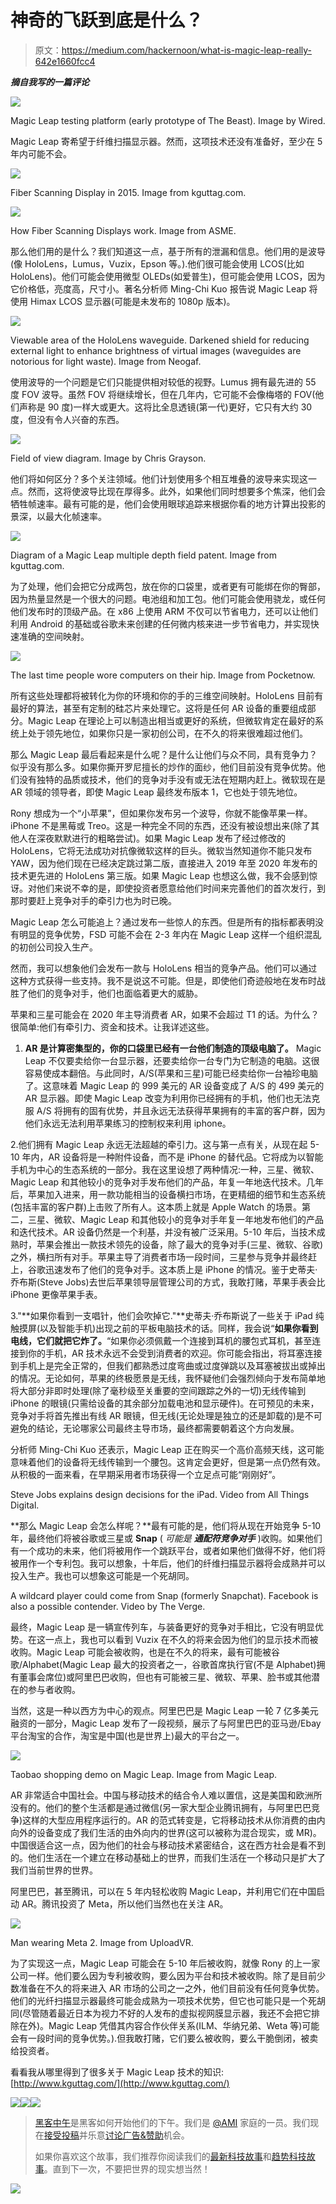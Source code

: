 # 神奇的飞跃到底是什么？

> 原文：<https://medium.com/hackernoon/what-is-magic-leap-really-642e1660fcc4>

***摘自我写的一篇评论***

![](img/4566ca0dddde7b8c151e167bcd0f2c2f.png)

Magic Leap testing platform (early prototype of The Beast). Image by Wired.

Magic Leap 寄希望于纤维扫描显示器。然而，这项技术还没有准备好，至少在 5 年内可能不会。

![](img/6a52ee6a22aa1ffd4ec0590400a07b40.png)

Fiber Scanning Display in 2015\. Image from kguttag.com.

![](img/88732d9f6b9c039e78142dd05e98b16f.png)

How Fiber Scanning Displays work. Image from ASME.

那么他们用的是什么？我们知道这一点，基于所有的泄漏和信息。他们用的是波导(像 HoloLens，Lumus，Vuzix，Epson 等。).他们很可能会使用 LCOS(比如 HoloLens)。他们可能会使用微型 OLEDs(如爱普生)，但可能会使用 LCOS，因为它价格低，亮度高，尺寸小。著名分析师 Ming-Chi Kuo 报告说 Magic Leap 将使用 Himax LCOS 显示器(可能是未发布的 1080p 版本)。

![](img/4dff28fe822c43e38390a83f56c6e0e7.png)

Viewable area of the HoloLens waveguide. Darkened shield for reducing external light to enhance brightness of virtual images (waveguides are notorious for light waste). Image from Neogaf.

使用波导的一个问题是它们只能提供相对较低的视野。Lumus 拥有最先进的 55 度 FOV 波导。虽然 FOV 将继续增长，但在几年内，它可能不会像梅塔的 FOV(他们声称是 90 度)一样大或更大。这将比全息透镜(第一代)更好，它只有大约 30 度，但没有令人兴奋的东西。

![](img/c1c441e6b376bba0e0e981900853f94e.png)

Field of view diagram. Image by Chris Grayson.

他们将如何区分？多个关注领域。他们计划使用多个相互堆叠的波导来实现这一点。然而，这将使波导比现在厚得多。此外，如果他们同时想要多个焦深，他们会牺牲帧速率。最有可能的是，他们会使用眼球追踪来根据你看的地方计算出投影的景深，以最大化帧速率。

![](img/42cc868c3dfbd7b8cb67842d751f5d6a.png)

Diagram of a Magic Leap multiple depth field patent. Image from kguttag.com.

为了处理，他们会把它分成两包，放在你的口袋里，或者更有可能绑在你的臀部，因为热量显然是一个很大的问题。电池组和加工包。他们可能会使用骁龙，或任何他们发布时的顶级产品。在 x86 上使用 ARM 不仅可以节省电力，还可以让他们利用 Android 的基础或谷歌未来创建的任何微内核来进一步节省电力，并实现快速准确的空间映射。

![](img/0063b05501f036cf75307f3dcf840890.png)

The last time people wore computers on their hip. Image from Pocketnow.

所有这些处理都将被转化为你的环境和你的手的三维空间映射。HoloLens 目前有最好的算法，甚至有定制的硅芯片来处理它。这将是任何 AR 设备的重要组成部分。Magic Leap 在理论上可以制造出相当或更好的系统，但微软肯定在最好的系统上处于领先地位，如果你只是一家初创公司，在不久的将来很难超过他们。

那么 Magic Leap 最后看起来是什么呢？是什么让他们与众不同，具有竞争力？似乎没有那么多。如果你撕开罗尼擅长的炒作的面纱，他们目前没有竞争优势。他们没有独特的品质或技术，他们的竞争对手没有或无法在短期内赶上。微软现在是 AR 领域的领导者，即使 Magic Leap 最终发布版本 1，它也处于领先地位。

Rony 想成为一个“小苹果”，但如果你发布另一个波导，你就不能像苹果一样。iPhone 不是黑莓或 Treo。这是一种完全不同的东西，还没有被设想出来(除了其他人在深夜默默进行的粗略尝试)。如果 Magic Leap 发布了经过修改的 HoloLens，它将无法成功对抗像微软这样的巨头。微软当然知道你不能只发布 YAW，因为他们现在已经决定跳过第二版，直接进入 2019 年至 2020 年发布的技术更先进的 HoloLens 第三版。如果 Magic Leap 也想这么做，我不会感到惊讶。对他们来说不幸的是，即使投资者愿意给他们时间来完善他们的首次发行，到那时要赶上竞争对手的牵引力也为时已晚。

Magic Leap 怎么可能追上？通过发布一些惊人的东西。但是所有的指标都表明没有明显的竞争优势，FSD 可能不会在 2-3 年内在 Magic Leap 这样一个组织混乱的初创公司投入生产。

然而，我可以想象他们会发布一款与 HoloLens 相当的竞争产品。他们可以通过这种方式获得一些支持。我不是说这不可能。但是，即使他们奇迹般地在发布时战胜了他们的竞争对手，他们也面临着更大的威胁。

苹果和三星可能会在 2020 年主导消费者 AR，如果不会超过 T1 的话。为什么？很简单:他们有牵引力、资金和技术。让我详述这些。

1. **AR 是计算密集型的，你的口袋里已经有一台他们制造的顶级电脑了。** Magic Leap 不仅要卖给你一台显示器，还要卖给你一台专门为它制造的电脑。这很容易使成本翻倍。与此同时，A/S(苹果和三星)可能已经卖给你一台袖珍电脑了。这意味着 Magic Leap 的 999 美元的 AR 设备变成了 A/S 的 499 美元的 AR 显示器。即使 Magic Leap 改变为利用你已经拥有的手机，他们也无法克服 A/S 将拥有的固有优势，并且永远无法获得苹果拥有的丰富的客户群，因为他们永远无法利用苹果练习的控制权来利用 iphone。

2.他们拥有 Magic Leap 永远无法超越的牵引力。这与第一点有关，从现在起 5-10 年内，AR 设备将是一种附件设备，而不是 iPhone 的替代品。它将成为以智能手机为中心的生态系统的一部分。我在这里设想了两种情况:一种，三星、微软、Magic Leap 和其他较小的竞争对手发布他们的产品，年复一年地迭代技术。几年后，苹果加入进来，用一款功能相当的设备横扫市场，在更精细的细节和生态系统(包括丰富的客户群)上击败了所有人。这本质上就是 Apple Watch 的场景。第二，三星、微软、Magic Leap 和其他较小的竞争对手年复一年地发布他们的产品和迭代技术。AR 设备仍然是一个利基，并没有被广泛采用。5-10 年后，当技术成熟时，苹果会推出一款技术领先的设备，除了最大的竞争对手(三星、微软、谷歌)之外，横扫所有对手。苹果主导了消费者市场一段时间，三星参与竞争并最终赶上，谷歌迅速发布了他们的竞争对手。这本质上是 iPhone 的情况。鉴于史蒂夫·乔布斯(Steve Jobs)去世后苹果领导层管理公司的方式，我敢打赌，苹果手表会比 iPhone 更像苹果手表。

3."**如果你看到一支唱针，他们会吹掉它."**史蒂夫·乔布斯说了一些关于 iPad 纯触摸屏(以及智能手机)出现之前的平板电脑技术的话。同样，我会说“**如果你看到电线，它们就把它炸了。**“如果你必须佩戴一个连接到耳机的腰包式耳机，甚至连接到你的手机，AR 技术永远不会受到消费者的欢迎。你可能会指出，将耳塞连接到手机上是完全正常的，但我们都熟悉过度弯曲或过度弹跳以及耳塞被拔出或掉出的情况。无论如何，苹果的终极愿景是无线，我怀疑他们会强烈倾向于发布简单地将大部分非即时处理(除了毫秒级至关重要的空间跟踪之外的一切)无线传输到 iPhone 的眼镜(只需给设备的其余部分加载电池和显示硬件)。在可预见的未来，竞争对手将首先推出有线 AR 眼镜，但无线(无论处理是独立的还是卸载的)是不可避免的结论，无论哪家公司最终主导市场，最终都需要朝着这个方向发展。

分析师 Ming-Chi Kuo 还表示，Magic Leap 正在购买一个高价高频天线，这可能意味着他们的设备将无线传输到一个腰包。这肯定会更好，但是第一点仍然有效。从积极的一面来看，在早期采用者市场获得一个立足点可能“刚刚好”。

Steve Jobs explains design decisions for the iPad. Video from All Things Digital.

**那么 Magic Leap 会怎么样呢？**最有可能的是，他们将从现在开始竞争 5-10 年，最终他们将被谷歌或三星或 **Snap** ( *可能是* ***通配符竞争对手*** )收购。如果他们有一个成功的未来，他们将被用作一个跳跃平台，或者如果他们做得不好，他们将被用作一个专利包。我可以想象，十年后，他们的纤维扫描显示器将会成熟并可以投入生产。我也可以想象这可能是一个死胡同。

A wildcard player could come from Snap (formerly Snapchat). Facebook is also a possible contender. Video by The Verge.

最终，Magic Leap 是一辆宣传列车，与装备更好的竞争对手相比，它没有明显优势。在这一点上，我也可以看到 Vuzix 在不久的将来会因为他们的显示技术而被收购。Magic Leap 可能会被收购，也是在不久的将来，最有可能被谷歌/Alphabet(Magic Leap 最大的投资者之一，谷歌首席执行官(不是 Alphabet)拥有董事会席位)或阿里巴巴收购，但也有可能被三星、微软、苹果、脸书或其他潜在的参与者收购。

当然，这是一种以西方为中心的观点。阿里巴巴是 Magic Leap 一轮 7 亿多美元融资的一部分，Magic Leap 发布了一段视频，展示了与阿里巴巴的亚马逊/Ebay 平台淘宝的合作，淘宝是中国(也是世界上)最大的平台之一。

![](img/c2dd255f840e8c45e7f30e47c75cdb5c.png)

Taobao shopping demo on Magic Leap. Image from Magic Leap.

AR 非常适合中国社会。中国与移动技术的结合令人难以置信，这是美国和欧洲所没有的。他们的整个生活都是通过微信(另一家大型企业腾讯拥有，与阿里巴巴竞争)这样的大型应用程序运行的。AR 的范式转变是，它将移动技术从你消费的由内向外的设备变成了我们生活的由外向内的世界(这可以被称为混合现实，或 MR)。中国很适合这一点，因为他们的社会与移动技术紧密结合，这在西方社会是看不到的。他们生活在一个建立在移动基础上的世界，而我们生活在一个移动只是扩大了我们当前世界的世界。

阿里巴巴，甚至腾讯，可以在 5 年内轻松收购 Magic Leap，并利用它们在中国启动 AR。腾讯投资了 Meta，所以他们当然也在关注 AR。

![](img/61fc7890f04b2850275cbca49e8cc3a7.png)

Man wearing Meta 2\. Image from UploadVR.

为了实现这一点，Magic Leap 可能会在 5-10 年后被收购，就像 Rony 的上一家公司一样。他们要么因为专利被收购，要么因为平台和技术被收购。除了是目前少数准备在不久的将来进入 AR 市场的公司之一之外，他们目前没有任何竞争优势。他们的光纤扫描显示器最终可能会成熟为一项技术优势，但它也可能只是一个死胡同(尽管随着最近日本为视力不好的人发布的虚拟视网膜显示器，我还不会把它排除在外)。Magic Leap 凭借其内容合作伙伴关系(ILM、华纳兄弟、Weta 等)可能会有一段时间的竞争优势。).但我敢打赌，它们要么被收购，要么干脆倒闭，被卖给投资者。

看看我从哪里得到了很多关于 Magic Leap 技术的知识:[http://www.kguttag.com/](http://www.kguttag.com/)

[![](img/50ef4044ecd4e250b5d50f368b775d38.png)](http://bit.ly/HackernoonFB)[![](img/979d9a46439d5aebbdcdca574e21dc81.png)](https://goo.gl/k7XYbx)[![](img/2930ba6bd2c12218fdbbf7e02c8746ff.png)](https://goo.gl/4ofytp)

> [黑客中午](http://bit.ly/Hackernoon)是黑客如何开始他们的下午。我们是 [@AMI](http://bit.ly/atAMIatAMI) 家庭的一员。我们现在[接受投稿](http://bit.ly/hackernoonsubmission)并乐意[讨论广告&赞助](mailto:partners@amipublications.com)机会。
> 
> 如果你喜欢这个故事，我们推荐你阅读我们的[最新科技故事](http://bit.ly/hackernoonlatestt)和[趋势科技故事](https://hackernoon.com/trending)。直到下一次，不要把世界的现实想当然！

![](img/be0ca55ba73a573dce11effb2ee80d56.png)